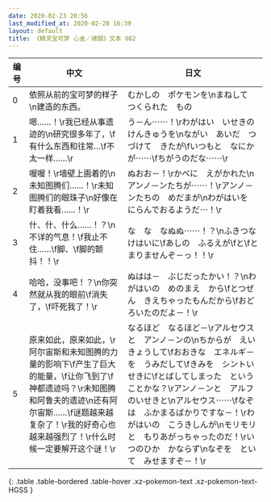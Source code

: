 ```yaml
---
date: 2020-02-23 20:56
last_modified_at: 2020-02-28 16:39
layout: default
title: 《精灵宝可梦 心金／魂银》文本 082
---
```

| 编号 | 中文 | 日文 |
| ---- | ---- | ---- |
| 0 | 依照从前的宝可梦的样子\n建造的东西。 | むかしの　ポケモンを\nまねして　つくられた　もの |
| 1 | 嗯……！\r我已经从事遗迹的\n研究很多年了，\f有什么东西和往常…\f不太一样……\r | う－ん⋯⋯！\rわがはい　いせきの　けんきゅうを\nながい　あいだ　つづけて　きたが\fいつもと　なにかが⋯⋯\fちがうのだな⋯⋯\r |
| 2 | 喔喔！\r墙壁上画着的\n未知图腾们……！\r未知图腾们的眼珠子\n好像在盯着我看……！\r | ぬおお－！\rかべに　えがかれた\nアンノ－ンたちが⋯⋯！\rアンノ－ンたちの　めだまが\nわがはいを　にらんでおるようだ⋯！\r |
| 3 | 什、什、什么……！？\n不详的气息！\f我止不住……\f脚、\f脚的颤抖！！\r | な　な　なぬぬ⋯⋯！？\nふきつな　けはいに\fあしの　ふるえが\fと\fとまりませんぞ－っ！！\r |
| 4 | 哈哈，没事吧！？\n你突然就从我的眼前\f消失了，\f吓死我了！\r | ぬはは－　ぶじだったかい！？\nわがはいの　めのまえ　から\fとつぜん　きえちゃったもんだから\fおどろいたのだよ－！\r |
| 5 | 原来如此，原来如此，\r阿尔宙斯和未知图腾的力量的影响下\f产生了巨大的能量，\f让你飞到了\f神都遗迹吗？\r未知图腾和阿鲁夫的遗迹\n还有阿尔宙斯……\f谜题越来越复杂了！\r我的好奇心也越来越强烈了！\r什么时候一定要解开这个谜！\r | なるほど　なるほど－\rアルセウスと　アンノ－ンの\nちからが　えいきょうして\fおおきな　エネルギ－を　うみだして\fきみを　シントいせきに\fとばしてしまった　ということかな？\rアンノ－ンと　アルフのいせきと\nアルセウス⋯⋯\fなぞは　ふかまるばかりですな－！\rわがはいの　こうきしんが\nモリモリと　もりあがっちゃったのだ！\rいつのひか　かならず\nなぞを　といて　みせますぞ－！\r |
{: .table .table-bordered .table-hover .xz-pokemon-text .xz-pokemon-text-HGSS }